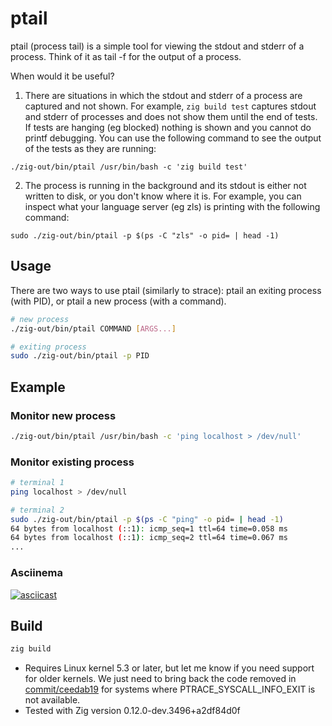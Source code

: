 # ptail

ptail (process tail) is a simple tool for viewing the stdout and stderr of a process.
Think of it as tail -f for the output of a process.

When would it be useful?

1. There are situations in which the stdout and stderr of a process are captured and not shown. For example, `zig build test` captures stdout and stderr of processes and does not show them until the end of tests.
If tests are hanging (eg blocked) nothing is shown and you cannot do printf debugging. You can use the following command to see the output of the tests as they are running:
```
./zig-out/bin/ptail /usr/bin/bash -c 'zig build test'
```

2. The process is running in the background and its stdout is either not written to disk, or you don't know where it is. For example, you can inspect what your language server (eg zls) is printing with the following command:
```
sudo ./zig-out/bin/ptail -p $(ps -C "zls" -o pid= | head -1)
```

## Usage

There are two ways to use ptail (similarly to strace): ptail an exiting process (with PID), or ptail a new process (with a command).

```bash
# new process
./zig-out/bin/ptail COMMAND [ARGS...]

# exiting process
sudo ./zig-out/bin/ptail -p PID
```

## Example

### Monitor new process

```bash
./zig-out/bin/ptail /usr/bin/bash -c 'ping localhost > /dev/null'
```

### Monitor existing process

```bash
# terminal 1
ping localhost > /dev/null
```

```bash
# terminal 2
sudo ./zig-out/bin/ptail -p $(ps -C "ping" -o pid= | head -1)
64 bytes from localhost (::1): icmp_seq=1 ttl=64 time=0.058 ms
64 bytes from localhost (::1): icmp_seq=2 ttl=64 time=0.067 ms
...
```

### Asciinema

[![asciicast](https://asciinema.org/a/AnISVmtu2NVEs8ssFqQ8XVYEo.svg)](https://asciinema.org/a/AnISVmtu2NVEs8ssFqQ8XVYEo)

## Build

```bash
zig build
```

* Requires Linux kernel 5.3 or later, but let me know if you need support for older kernels. We just need to bring back the code removed in [commit/ceedab19](https://github.com/siadat/ptail/commit/ceedab194d6beddb7f01d3f6039261c3ec88db77?diff=split&w=1) for systems where PTRACE_SYSCALL_INFO_EXIT is not available.
* Tested with Zig version 0.12.0-dev.3496+a2df84d0f


